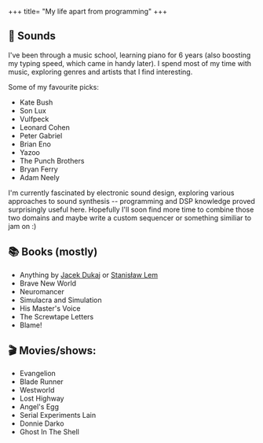 +++
title= "My life apart from programming"
+++

## 🎹 Sounds

I've been through a music school, learning piano for 6 years (also boosting my typing speed, which came in handy later).
I spend most of my time with music, exploring genres and artists that I find interesting.

Some of my favourite picks:

- Kate Bush
- Son Lux
- Vulfpeck
- Leonard Cohen
- Peter Gabriel
- Brian Eno
- Yazoo
- The Punch Brothers
- Bryan Ferry
- Adam Neely

I'm currently fascinated by electronic sound design, exploring various approaches to sound synthesis --
programming and DSP knowledge proved surprisingly useful here. Hopefully I'll soon find more time to combine
those two domains and maybe write a custom sequencer or something similiar to jam on :)

## 📚 Books (mostly)

- Anything by [Jacek Dukaj](https://en.wikipedia.org/wiki/Jacek_Dukaj) or [Stanisław Lem](https://en.wikipedia.org/wiki/Stanis%C5%82aw_Lem)
- Brave New World
- Neuromancer
- Simulacra and Simulation
- His Master's Voice
- The Screwtape Letters
- Blame!

## 🎬 Movies/shows:

- Evangelion
- Blade Runner
- Westworld
- Lost Highway
- Angel's Egg
- Serial Experiments Lain
- Donnie Darko
- Ghost In The Shell 
